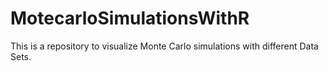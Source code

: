 # MotecarloSimulationsWithR
This is a repository to visualize Monte Carlo simulations with different Data Sets.
